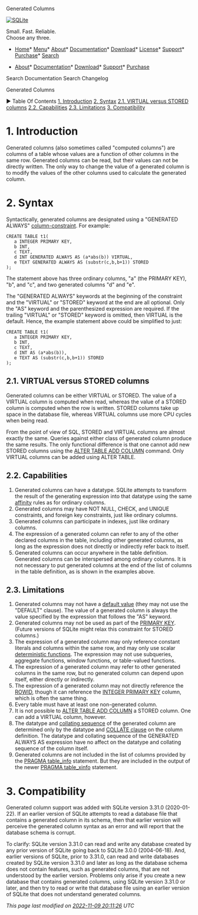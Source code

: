 




Generated Columns




[![SQLite](images/sqlite370_banner.gif)](index.html)


Small. Fast. Reliable.  
Choose any three.


* [Home](index.html)* [Menu](javascript:void(0))* [About](about.html)* [Documentation](docs.html)* [Download](download.html)* [License](copyright.html)* [Support](support.html)* [Purchase](prosupport.html)* [Search](javascript:void(0))




* [About](about.html)* [Documentation](docs.html)* [Download](download.html)* [Support](support.html)* [Purchase](prosupport.html)






Search Documentation
Search Changelog










Generated Columns


►
Table Of Contents
[1\. Introduction](#introduction)
[2\. Syntax](#syntax)
[2\.1\. VIRTUAL versus STORED columns](#virtual_versus_stored_columns)
[2\.2\. Capabilities](#capabilities)
[2\.3\. Limitations](#limitations)
[3\. Compatibility](#compatibility)




# 1\. Introduction


Generated columns (also sometimes called "computed columns")
are columns of a table whose values are a function of other columns
in the same row.
Generated columns can be read, but their values can not be directly
written. The only way to change the value of a generated column is to
modify the values of the other columns used to calculate
the generated column.



# 2\. Syntax


Syntactically, generated columns are designated using a
"GENERATED ALWAYS" [column\-constraint](syntax/column-constraint.html). For example:




```
CREATE TABLE t1(
   a INTEGER PRIMARY KEY,
   b INT,
   c TEXT,
   d INT GENERATED ALWAYS AS (a*abs(b)) VIRTUAL,
   e TEXT GENERATED ALWAYS AS (substr(c,b,b+1)) STORED
);

```

The statement above has three ordinary columns, "a" (the PRIMARY KEY),
"b", and "c", and two generated columns "d" and "e".



The "GENERATED ALWAYS" keywords at the beginning of the constraint
and the "VIRTUAL" or "STORED" keyword at the end are all optional.
Only the "AS" keyword and the parenthesized expression are required.
If the trailing "VIRTUAL" or "STORED" keyword is omitted, then
VIRTUAL is the default. Hence, the example statement above could
be simplified to just:




```
CREATE TABLE t1(
   a INTEGER PRIMARY KEY,
   b INT,
   c TEXT,
   d INT AS (a*abs(b)),
   e TEXT AS (substr(c,b,b+1)) STORED
);

```

## 2\.1\. VIRTUAL versus STORED columns


Generated columns can be either VIRTUAL or STORED. The value of
a VIRTUAL column is computed when read, whereas the value of a STORED
column is computed when the row is written. STORED columns take up space
in the database file, whereas VIRTUAL columns use more CPU cycles when
being read.



From the point of view of SQL, STORED and VIRTUAL columns are almost
exactly the same. Queries against either class of generated column
produce the same results. The only functional difference is that
one cannot add new STORED columns using the
[ALTER TABLE ADD COLUMN](lang_altertable.html#altertabaddcol) command. Only VIRTUAL columns can be added
using ALTER TABLE.



## 2\.2\. Capabilities


1. Generated columns can have a datatype. SQLite attempts to transform
the result of the generating expression into that datatype using the
same [affinity](datatype3.html#affinity) rules as for ordinary columns.
2. Generated columns may have NOT NULL, CHECK, and UNIQUE constraints,
and foreign key constraints, just like ordinary columns.
3. Generated columns can participate in indexes, just like ordinary
columns.
4. The expression of a generated column can refer to any of the
other declared columns in the table, including other generated columns,
as long as the expression does not directly or indirectly refer back
to itself.
5. Generated columns can occur anywhere in the table definition. Generated
columns can be interspersed among ordinary columns. It is not necessary
to put generated columns at the end of the list of columns in the
table definition, as is shown in the examples above.


## 2\.3\. Limitations


1. Generated columns may not have a [default value](lang_createtable.html#dfltval) (they may not use the
"DEFAULT" clause). The value of a generated column is always the value
specified by the expression that follows the "AS" keyword.
2. Generated columns may not be used as part of the [PRIMARY KEY](lang_createtable.html#primkeyconst).
(Future versions of SQLite might relax this constraint for STORED columns.)
3. The expression of a generated column may only reference
constant literals and columns within the same row, and may only use
scalar [deterministic functions](deterministic.html). The expression may not use subqueries,
aggregate functions, window functions, or table\-valued functions.
4. The expression of a generated column may refer to other generated columns
in the same row, but no generated column can depend upon itself, either
directly or indirectly.
5. The expression of a generated column may not directly reference
the [ROWID](lang_createtable.html#rowid), though it can reference the [INTEGER PRIMARY KEY](lang_createtable.html#rowid) column,
which is often the same thing.
6. Every table must have at least one non\-generated column.
7. It is not possible to [ALTER TABLE ADD COLUMN](lang_altertable.html#altertabaddcol) a STORED column.
One can add a VIRTUAL column, however.
8. The datatype and [collating sequence](datatype3.html#collation) of the generated column are determined
only by the datatype and [COLLATE clause](lang_createtable.html#collateclause) on the column definition.
The datatype and collating sequence of the GENERATED ALWAYS AS expression
have no affect on the datatype and collating sequence of the column itself.
9. Generated columns are not included in the list of columns provided by
the [PRAGMA table\_info](pragma.html#pragma_table_info) statement. But they are included in the output of
the newer [PRAGMA table\_xinfo](pragma.html#pragma_table_xinfo) statement.


# 3\. Compatibility


Generated column support was added with SQLite version 3\.31\.0
(2020\-01\-22\). If an earlier version of SQLite attempts to read
a database file that contains a generated column in its schema, then
that earlier version will perceive the generated column syntax as an
error and will report that the database schema is corrupt.



To clarify: SQLite version 3\.31\.0 can read and write any database
created by any prior version of SQLite going back to 
SQLite 3\.0\.0 (2004\-06\-18\). And, earlier versions of SQLite,
prior to 3\.31\.0, can read and write databases created by SQLite
version 3\.31\.0 and later as long
as the database schema does not contain features, such as
generated columns, that are not understood by the earlier version.
Problems only arise if you create a new database that contains
generated columns, using SQLite version 3\.31\.0 or later, and then
try to read or write that database file using an earlier version of
SQLite that does not understand generated columns.


*This page last modified on [2022\-11\-09 20:11:26](https://sqlite.org/docsrc/honeypot) UTC* 


